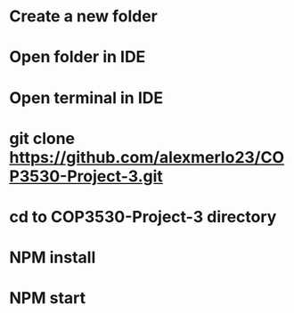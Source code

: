 # Create a new folder

# Open folder in IDE

# Open terminal in IDE

# git clone https://github.com/alexmerlo23/COP3530-Project-3.git

# cd to COP3530-Project-3 directory

# NPM install

# NPM start
